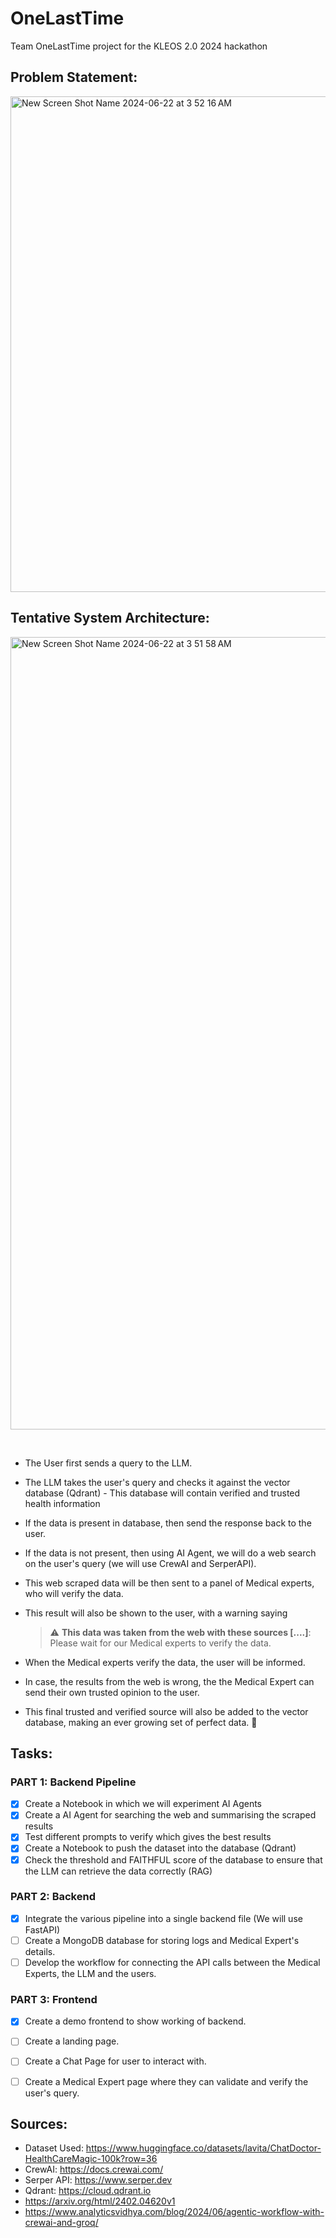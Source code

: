 # OneLastTime
Team OneLastTime project for the KLEOS 2.0 2024 hackathon

## Problem Statement:

<img width="793" alt="New Screen Shot Name 2024-06-22 at 3 52 16 AM" src="https://github.com/Devanshu-17/OneLastTime/assets/93381397/902587fd-c7ee-4b2d-ace9-066aedee7670">

## Tentative System Architecture:

<img width="1268" alt="New Screen Shot Name 2024-06-22 at 3 51 58 AM" src="https://github.com/Devanshu-17/OneLastTime/assets/93381397/0bdf949f-99f7-42af-9512-ade727ac998a"><br />

<br />

* The User first sends a query to the LLM.
* The LLM takes the user's query and checks it against the vector database (Qdrant) - This database will contain verified and trusted health information
* If the data is present in database, then send the response back to the user.
* If the data is not present, then using AI Agent, we will do a web search on the user's query (we will use CrewAI and SerperAPI).
* This web scraped data will be then sent to a panel of Medical experts, who will verify the data.
* This result will also be shown to the user, with a warning saying

    > :warning: **This data was taken from the web with these sources [....]**: Please wait for our Medical experts to verify the data.

* When the Medical experts verify the data, the user will be informed.
* In case, the results from the web is wrong, the the Medical Expert can send their own trusted opinion to the user.
* This final trusted and verified source will also be added to the vector database, making an ever growing set of perfect data. 🤗

## Tasks:

### PART 1: Backend Pipeline

* [x] Create a Notebook in which we will experiment AI Agents
* [x] Create a AI Agent for searching the web and summarising the scraped results
* [x] Test different prompts to verify which gives the best results
* [x] Create a Notebook to push the dataset into the database (Qdrant)
* [x] Check the threshold and FAITHFUL score of the database to ensure that the LLM can retrieve the data correctly (RAG)

### PART 2: Backend

* [x] Integrate the various pipeline into a single backend file (We will use FastAPI)
* [ ] Create a MongoDB database for storing logs and Medical Expert's details.
* [ ] Develop the workflow for connecting the API calls between the Medical Experts, the LLM and the users.

### PART 3: Frontend

* [x] Create a demo frontend to show working of backend.
* [ ] Create a landing page.
* [ ] Create a Chat Page for user to interact with.
* [ ] Create a Medical Expert page where they can validate and verify the user's query.


## Sources:

* Dataset Used: https://www.huggingface.co/datasets/lavita/ChatDoctor-HealthCareMagic-100k?row=36
* CrewAI: https://docs.crewai.com/
* Serper API: https://www.serper.dev
* Qdrant: https://cloud.qdrant.io
* https://arxiv.org/html/2402.04620v1
* https://www.analyticsvidhya.com/blog/2024/06/agentic-workflow-with-crewai-and-groq/
